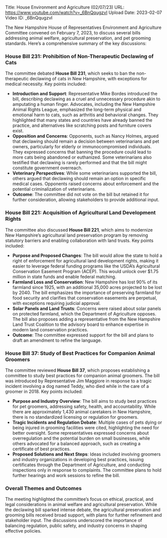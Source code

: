 Title: House Environment and Agriculture (02/07/23)
URL: https://www.youtube.com/watch?v=_6BnQqugzvI
Upload Date: 2023-02-07
Video ID: _6BnQqugzvI

The New Hampshire House of Representatives Environment and Agriculture Committee convened on February 7, 2023, to discuss several bills addressing animal welfare, agricultural preservation, and pet grooming standards. Here’s a comprehensive summary of the key discussions:

### **House Bill 231: Prohibition of Non-Therapeutic Declawing of Cats**
The committee debated **House Bill 231**, which seeks to ban the non-therapeutic declawing of cats in New Hampshire, with exceptions for medical necessity. Key points included:
- **Introduction and Support**: Representative Mike Bordes introduced the bill, describing declawing as a cruel and unnecessary procedure akin to amputating a human finger. Advocates, including the New Hampshire Animal Rights League, emphasized the long-term physical and emotional harm to cats, such as arthritis and behavioral changes. They highlighted that many states and countries have already banned the practice, and alternatives like scratching posts and furniture covers exist.
- **Opposition and Concerns**: Opponents, such as Nancy Holmes, argued that declawing should remain a decision between veterinarians and pet owners, particularly for elderly or immunocompromised individuals. They expressed concerns that banning the procedure could lead to more cats being abandoned or euthanized. Some veterinarians also testified that declawing is rarely performed and that the bill might constitute government overreach.
- **Veterinary Perspectives**: While some veterinarians supported the bill, others argued that declawing should remain an option in specific medical cases. Opponents raised concerns about enforcement and the potential criminalization of veterinarians.
- **Outcome**: The committee did not vote on the bill but retained it for further consideration, allowing stakeholders to provide additional input.

### **House Bill 221: Acquisition of Agricultural Land Development Rights**
The committee also discussed **House Bill 221**, which aims to modernize New Hampshire’s agricultural land preservation program by removing statutory barriers and enabling collaboration with land trusts. Key points included:
- **Purpose and Proposed Changes**: The bill would allow the state to hold a right of enforcement for agricultural land development rights, making it easier to leverage federal funding programs like the USDA’s Agricultural Conservation Easement Program (ACEP). This would unlock over $1.75 million in state funds and enable federal matching.
- **Farmland Loss and Conservation**: New Hampshire has lost 90% of its farmland since 1925, with an additional 35,000 acres projected to be lost by 2040. The bill emphasizes the importance of preserving farmland for food security and clarifies that conservation easements are perpetual, with exceptions requiring judicial approval.
- **Solar Panels and Land Trusts**: Concerns were raised about solar panels on protected farmland, which the Department of Agriculture opposes. The bill also proposes adding a representative from the New Hampshire Land Trust Coalition to the advisory board to enhance expertise in modern land conservation practices.
- **Outcome**: The committee expressed support for the bill and plans to draft an amendment to refine the language.

### **House Bill 37: Study of Best Practices for Companion Animal Groomers**
The committee reviewed **House Bill 37**, which proposes establishing a committee to study best practices for companion animal groomers. The bill was introduced by Representative Jim Maggiore in response to a tragic incident involving a dog named Teddy, who died while in the care of a groomer in 2018. Key points included:
- **Purpose and Industry Overview**: The bill aims to study best practices for pet groomers, addressing safety, health, and accountability. While there are approximately 1,430 animal caretakers in New Hampshire, there is no standardized licensing or regulation for groomers.
- **Tragic Incidents and Regulation Debate**: Multiple cases of pets dying or being injured in grooming facilities were cited, highlighting the need for better oversight. Some representatives expressed concerns about overregulation and the potential burden on small businesses, while others advocated for a balanced approach, such as creating a certificate of best practices.
- **Proposed Solutions and Next Steps**: Ideas included involving groomers and industry organizations in developing best practices, issuing certificates through the Department of Agriculture, and conducting inspections only in response to complaints. The committee plans to hold further hearings and work sessions to refine the bill.

### **Overall Themes and Outcomes**
The meeting highlighted the committee’s focus on ethical, practical, and legal considerations in animal welfare and agricultural preservation. While the declawing bill sparked intense debate, the agricultural preservation and grooming bills received broad support, with plans for further refinement and stakeholder input. The discussions underscored the importance of balancing regulation, public safety, and industry concerns in shaping effective policies.